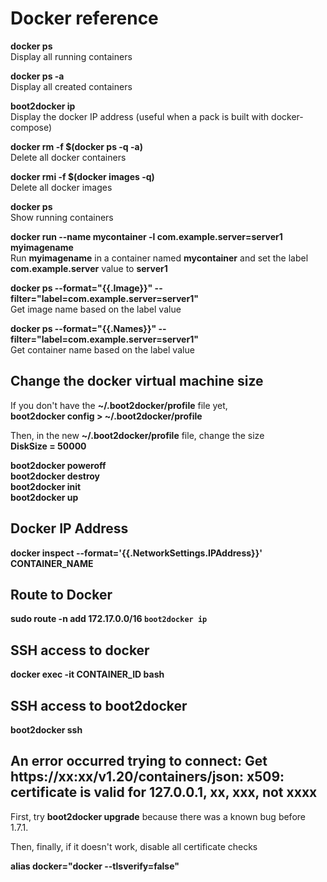 # Docker reference

**docker ps**  
Display all running containers

**docker ps -a**  
Display all created containers

**boot2docker ip**  
Display the docker IP address (useful when a pack is built with docker-compose)

**docker rm -f $(docker ps -q -a)**  
Delete all docker containers

**docker rmi -f $(docker images -q)**  
Delete all docker images

**docker ps**  
Show running containers

**docker run --name mycontainer -l com.example.server=server1 myimagename**  
Run **myimagename** in a container named **mycontainer** and set the label **com.example.server** value to **server1**

**docker ps --format="{{.Image}}" --filter="label=com.example.server=server1"**  
Get image name based on the label value

**docker ps --format="{{.Names}}" --filter="label=com.example.server=server1"**  
Get container name based on the label value

## Change the docker virtual machine size

If you don't have the **~/.boot2docker/profile** file yet,  
**boot2docker config > ~/.boot2docker/profile**

Then, in the new **~/.boot2docker/profile** file, change the size  
**DiskSize = 50000**

**boot2docker poweroff**  
**boot2docker destroy**  
**boot2docker init**  
**boot2docker up**

## Docker IP Address

**docker inspect --format='{{.NetworkSettings.IPAddress}}' CONTAINER_NAME**

## Route to Docker

**sudo route -n add 172.17.0.0/16 `boot2docker ip`**

## SSH access to docker

**docker exec -it CONTAINER_ID bash**

## SSH access to boot2docker

**boot2docker ssh**

## An error occurred trying to connect: Get https://xx:xx/v1.20/containers/json: x509: certificate is valid for 127.0.0.1, xx, xxx, not xxxx 

First, try **boot2docker upgrade** because there was a known bug before 1.7.1.

Then, finally, if it doesn't work, disable all certificate checks

**alias docker="docker --tlsverify=false"**
